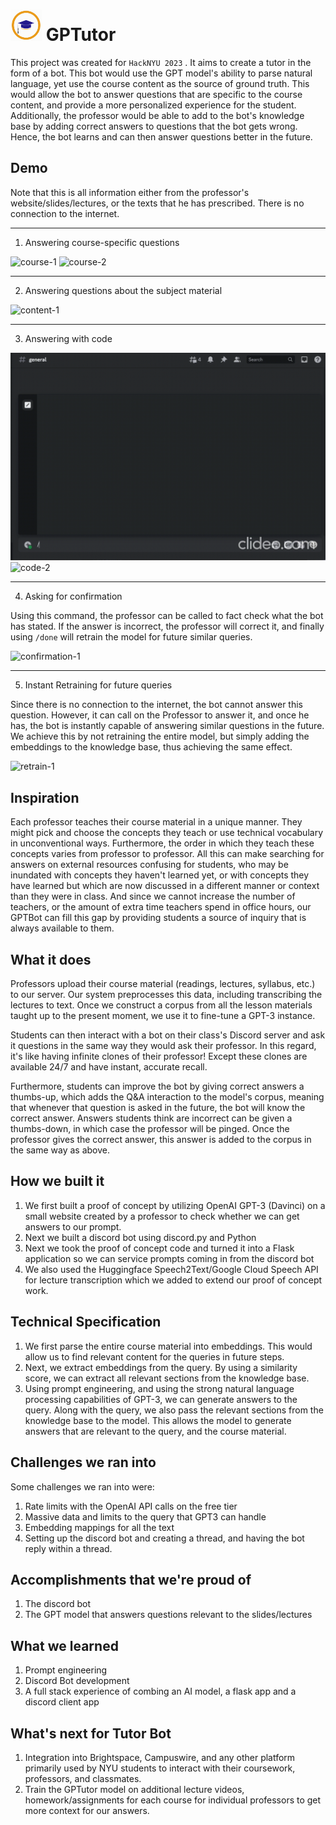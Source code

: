 <h1>
  <img src="assets/logo.png" alt="alt text" width="50" height="50">
  GPTutor
</h1>

This project was created for `HackNYU 2023` . It aims to create a tutor in the form of a bot. This bot would use the GPT model's ability to parse natural language, yet use the course content as the source of ground truth. This would allow the bot to answer questions that are specific to the course content, and provide a more personalized experience for the student. Additionally, the professor would be able to add to the bot's knowledge base by adding correct answers to questions that the bot gets wrong. Hence, the bot learns and can then answer questions better in the future. 


## Demo
Note that this is all information either from the professor's website/slides/lectures, or the texts that he has prescribed. There is no connection to the internet.
___
1. Answering course-specific questions

![course-1](assets/course-1.gif)
![course-2](assets/course-2.gif)
___

2. Answering questions about the subject material

![content-1](assets/content-1.gif)
___

3. Answering with code

![code-1](assets/code-1.gif)
![code-2](assets/code-2.gif)
___

4. Asking for confirmation

Using this command, the professor can be called to fact check what the bot has stated. If the answer is incorrect, the professor will correct it, and finally using `/done` will retrain the model for future similar queries.

![confirmation-1](assets/confirmation-1.gif)
___

5. Instant Retraining for future queries

Since there is no connection to the internet, the bot cannot answer this question. However, it can call on the Professor to answer it, and once he has, the bot is instantly capable of answering similar questions in the future. We achieve this by not retraining the entire model, but simply adding the embeddings to the knowledge base, thus achieving the same effect.

![retrain-1](assets/retrain-1.gif)

## Inspiration
Each professor teaches their course material in a unique manner. They might pick and choose the concepts they teach or use technical vocabulary in unconventional ways. Furthermore, the order in which they teach these concepts varies from professor to professor. All this can make searching for answers on external resources confusing for students, who may be inundated with concepts they haven't learned yet, or with concepts they have learned but which are now discussed in a different manner or context than they were in class.  And since we cannot increase the number of teachers, or the amount of extra time teachers spend in office hours, our GPTBot can fill this gap by providing students a source of inquiry that is always available to them.

## What it does
Professors upload their course material (readings, lectures, syllabus, etc.) to our server. Our system preprocesses this data, including transcribing the lectures to text. Once we construct a corpus from all the lesson materials taught up to the present moment, we use it to fine-tune a GPT-3 instance. 

Students can then interact with a bot on their class's Discord server and ask it questions in the same way they would ask their professor. In this regard, it's like having infinite clones of their professor! Except these clones are available 24/7 and have instant, accurate recall. 

Furthermore, students can improve the bot by giving correct answers a thumbs-up, which adds the Q&A interaction to the model's corpus, meaning that whenever that question is asked in the future, the bot will know the correct answer. Answers students think are incorrect can be given a thumbs-down, in which case the professor will be pinged. Once the professor gives the correct answer, this answer is added to the corpus in the same way as above. 

## How we built it

1. We first built a proof of concept by utilizing OpenAI GPT-3 (Davinci) on a small website created by a professor to check whether we can get answers to our prompt.
2. Next we built a discord bot using discord.py and Python
3. Next we took the proof of concept code and turned it into a Flask application so we can service prompts coming in from the discord bot
4. We also used the Huggingface Speech2Text/Google Cloud Speech API for lecture transcription which we added to extend our proof of concept work.

## Technical Specification
1. We first parse the entire course material into embeddings. This would allow us to find relevant content for the queries in future steps.
2. Next, we extract embeddings from the query. By using a similarity score, we can extract all relevant sections from the knowledge base.
3. Using prompt engineering, and using the strong natural language processing capabilities of GPT-3, we can generate answers to the query. Along with the query, we also pass the relevant sections from the knowledge base to the model. This allows the model to generate answers that are relevant to the query, and the course material.

## Challenges we ran into
Some challenges we ran into were:
1. Rate limits with the OpenAI API calls on the free tier
2. Massive data and limits to the query that GPT3 can handle
3. Embedding mappings for all the text
4. Setting up the discord bot and creating a thread, and having the bot reply within a thread.

## Accomplishments that we're proud of
1. The discord bot
2. The GPT model that answers questions relevant to the slides/lectures

## What we learned
1. Prompt engineering
2. Discord Bot development
3. A full stack experience of combing an AI model, a flask app and a discord client app


## What's next for Tutor Bot
1. Integration into Brightspace, Campuswire, and any other platform primarily used by NYU students to interact with their coursework, professors, and classmates. 
2. Train the GPTutor model on additional lecture videos, homework/assignments for each course for individual professors to get more context for our answers. 